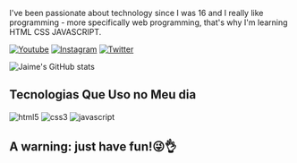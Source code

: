 I've been passionate about technology since I was 16 and I really like programming - more specifically web programming, that's why I'm learning HTML CSS JAVASCRIPT.


[![Youtube](https://img.shields.io/badge/YouTube-FF0000?style=for-the-badge&logo=youtube&logoColor=white)](https://www.youtube.com/@jaimer.mulimia) 
[![Instagram](https://img.shields.io/badge/Instagram-E4405F?style=for-the-badge&logo=instagram&logoColor=white)](https://www.instagram.com/@jaimer.mulimia)
[![Twitter](https://img.shields.io/badge/Twitter-1DA1F2?style=for-the-badge&logo=twitter&logoColor=white)](https://www.twitter.com/@jaimermulimia)

![Jaime's GitHub stats](https://github-readme-stats.vercel.app/api?username=jaimerafamulimia&show_icons=true&theme=onedark)

## Tecnologias Que Uso no Meu dia

<div style="display: inline-block"<br/>
  <img align="center" src="https://img.shields.io/badge/HTML-239120?style=for-the-badge&logo=html5&logoColor=white" alt="html5">
    <img align="center" src="https://img.shields.io/badge/CSS-239120?&style=for-the-badge&logo=css3&logoColor=white" alt="css3">
    <img align="center" src="https://img.shields.io/badge/JavaScript-F7DF1E?style=for-the-badge&logo=javascript&logoColor=black" alt="javascript">
</div>


## A warning: just have fun!😜👌
